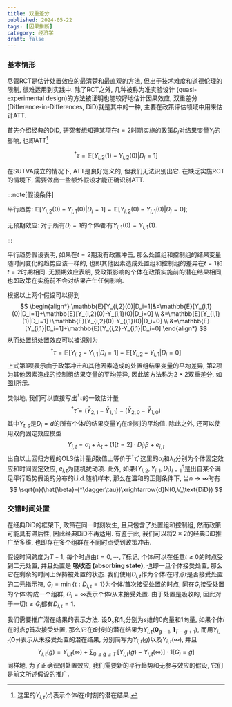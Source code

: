 ```yaml
---
title: 双重差分
published: 2024-05-22
tags: [因果推断]
category: 经济学
draft: false
---
```


### 基本情形

尽管RCT是估计处置效应的最清楚和最直观的方法, 但出于技术难度和道德伦理的限制, 很难运用到实践中. 除了RCT之外, 几种被称为准实验设计 (quasi-experimental design)的方法被证明也能较好地估计因果效应, 双重差分 (Difference-in-Differences, DiD)就是其中的一种, 主要在政策评估领域中用来估计ATT.

首先介绍经典的DiD, 研究者想知道某项在$t=2$时期实施的政策$D_i$对结果变量$Y_i$​​的影响, 也即ATT[^1]

[^1]: 这里的$Y_{i,t}(d)$表示个体$i$在$t$时刻的潜在结果.

$$
^\dagger\tau=\mathbb{E}[Y_{i,2}(1)-Y_{i,2}(0)|D_i=1]
$$

在SUTVA成立的情况下, ATT是良好定义的, 但我们无法识别出它. 在缺乏实施RCT的情境下, 需要做出一些额外假设才能正确识别ATT.

:::note[假设条件]

平行趋势: $\mathbb{E}[Y_{i,2}(0)-Y_{i,1}(0)|D_i=1]=\mathbb{E}[Y_{i,2}(0)-Y_{i,1}(0)|D_i=0]$;

无预期效应: 对于所有$D_i=1$的个体$i$都有$Y_{i,1}(0)=Y_{i,1}(1)$​.

:::

平行趋势假设表明, 如果在$t=2$期没有政策冲击, 那么处置组和控制组的结果变量随时间变化的趋势应该一样的, 也即其他因素造成处置组和控制组的差异在$t=1$和$t=2$时期相同. 无预期效应表明, 受政策影响的个体在政策实施前的潜在结果相同, 也即政策在实施前不会对结果产生任何影响.

根据以上两个假设可以得到
$$
\begin{align*}
\mathbb{E}[Y_{i,2}(0)|D_i=1]&=\mathbb{E}[Y_{i,1}(0)|D_i=1]+\mathbb{E}[Y_{i,2}(0)-Y_{i,1}(0)|D_i=0] \\
&=\mathbb{E}[Y_{i,1}(1)|D_i=1]+\mathbb{E}[Y_{i,2}(0)-Y_{i,1}(0)|D_i=0] \\
&=\mathbb{E}[Y_{i,1}|D_i=1]+\mathbb{E}[Y_{i,2}-Y_{i,1}|D_i=0]
\end{align*}
$$
从而处置组处置效应可以被识别为
$$
^\dagger\tau=\mathbb{E}[Y_{i,2}-Y_{i,1}|D_i=1]-\mathbb{E}[Y_{i,2}-Y_{i,1}|D_i=0]
$$
上式第1项表示由于政策冲击和其他因素造成的处置组结果变量的平均差异, 第2项为其他因素造成的控制组结果变量的平均差异, 因此该方法称为$2\times 2$​双重差分, 如[图1](https://raw.githubusercontent.com/shikiecon/shikiecon.github.io/main/src/assets/images/fig1.png)所示.

类似地, 我们可以直接写出$^\dagger\tau$的一致估计量
$$
^\dagger\hat{\tau}=(\bar{Y}_{2,1}-\bar{Y}_{1,1})-(\bar{Y}_{2,0}-\bar{Y}_{1,0})
$$
其中$\bar{Y}_{t,d}$是$D_i=d$的所有个体$i$的结果变量$Y_i$在$t$时刻的平均值. 除此之外, 还可以使用双向固定效应模型
$$
Y_{i,t}=\alpha_i+\lambda_t+(1[t=2]\cdot D_i)\beta+e_{i,t}
$$
出自以上回归方程的OLS估计量$\hat{\beta}$数值上等价于$^\dagger\hat{\tau}$, 这里的$\alpha_i$和$\lambda_t$分别为个体固定效应和时间固定效应, $e_{i,t}$为随机扰动项. 此外, 如果$\{Y_{i,2},Y_{i,1},D_i\}_{i=1}^n$是出自某个满足平行趋势假设的分布的i.i.d.随机样本, 那么在温和的正则条件下, 当$n\to\infty$时有
$$
\sqrt{n}(\hat{\beta}-{^\dagger\tau})\xrightarrow{d}N(0,V_\text{DiD})
$$

### 交错时间处置

在经典DiD的框架下, 政策在同一时刻发生, 且只包含了处置组和控制组, 然而政策可能具有滞后性, 因此经典DiD不再适用. 有鉴于此, 我们可以将$2\times2$的经典DiD推广至多维, 也即存在多个组群在不同时点受到政策冲击.

假设时间跨度为$T+1$, 每个时点由$t=0,\cdots,T$标记, 个体$i$可以在任意$t\ge0$的时点受到二元处置, 并且处置是 **吸收态 (absorbing state)**, 也即一旦个体接受处置, 那么它在剩余的时间上保持被处置的状态. 我们使用$D_{i,t}$作为个体$i$在时点$t$是否接受处置的二元指示符, $G_i=\min\{t:D_{i,t}=1\}$为个体$i$首次接受处置的时点, 同在$G_i$接受处置的个体$i$构成一个组群, $G_i=\infty$表示个体$i$从未接受处置. 由于处置是吸收的, 因此对于一切$t\ge G_i$都有$D_{i,t}=1$.

我们需要推广潜在结果的表示方法. 设$\mathbf{0}_s$和$\mathbf{1}_s$分别为$s$维的0向量和1向量, 如果个体$i$在时点$g$首次接受处置, 那么它在$t$时刻的潜在结果为$Y_{i,t}(\mathbf{0}_{g-1},\mathbf{1}_{T-g+1})$, 而用$Y_{i,t}(\mathbf{0}_T)$表示从未接受处置的潜在结果, 分别简写为$Y_{i,t}(g)$以及$Y_{i,t}(\infty)$, 并且
$$
Y_{i,t}(g)=Y_{i,t}(\infty)+\sum_{0\leq g\leq T}\,[Y_{i,t}(g)-Y_{i,t}(\infty)]\cdot 1[G_i=g]
$$
同样地, 为了正确识别处置效应, 我们需要新的平行趋势和无参与效应的假设, 它们是前文所述假设的推广.
